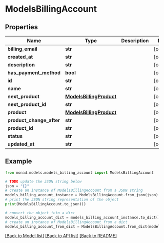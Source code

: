 # ModelsBillingAccount


## Properties

Name | Type | Description | Notes
------------ | ------------- | ------------- | -------------
**billing_email** | **str** |  | [optional] 
**created_at** | **str** |  | [optional] 
**description** | **str** |  | [optional] 
**has_payment_method** | **bool** |  | [optional] 
**id** | **str** |  | [optional] 
**name** | **str** |  | [optional] 
**next_product** | [**ModelsBillingProduct**](ModelsBillingProduct.md) |  | [optional] 
**next_product_id** | **str** |  | [optional] 
**product** | [**ModelsBillingProduct**](ModelsBillingProduct.md) |  | [optional] 
**product_change_after** | **str** |  | [optional] 
**product_id** | **str** |  | [optional] 
**status** | **str** |  | [optional] 
**updated_at** | **str** |  | [optional] 

## Example

```python
from monad.models.models_billing_account import ModelsBillingAccount

# TODO update the JSON string below
json = "{}"
# create an instance of ModelsBillingAccount from a JSON string
models_billing_account_instance = ModelsBillingAccount.from_json(json)
# print the JSON string representation of the object
print(ModelsBillingAccount.to_json())

# convert the object into a dict
models_billing_account_dict = models_billing_account_instance.to_dict()
# create an instance of ModelsBillingAccount from a dict
models_billing_account_from_dict = ModelsBillingAccount.from_dict(models_billing_account_dict)
```
[[Back to Model list]](../README.md#documentation-for-models) [[Back to API list]](../README.md#documentation-for-api-endpoints) [[Back to README]](../README.md)


